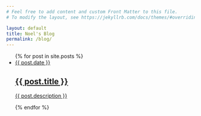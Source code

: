 ```yaml
---
# Feel free to add content and custom Front Matter to this file.
# To modify the layout, see https://jekyllrb.com/docs/themes/#overriding-theme-defaults

layout: default
title: Noel's Blog
permalink: /blog/
---
```


<div class="container">
    <div class="row">
        <div class="col">
          <ul>
            {% for post in site.posts %}
              <li>
                <a href="{{ post.url }}">
                  <span>{{ post.date }}</span>
                  <h2>{{ post.title }}</h2>
                  <p>{{ post.description }}</p>
                </a>
              </li>
            {% endfor %}
          </ul>
        </div>
    </div>
</div>



